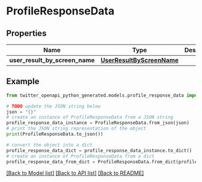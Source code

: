 # ProfileResponseData


## Properties

Name | Type | Description | Notes
------------ | ------------- | ------------- | -------------
**user_result_by_screen_name** | [**UserResultByScreenName**](UserResultByScreenName.md) |  | [optional] 

## Example

```python
from twitter_openapi_python_generated.models.profile_response_data import ProfileResponseData

# TODO update the JSON string below
json = "{}"
# create an instance of ProfileResponseData from a JSON string
profile_response_data_instance = ProfileResponseData.from_json(json)
# print the JSON string representation of the object
print(ProfileResponseData.to_json())

# convert the object into a dict
profile_response_data_dict = profile_response_data_instance.to_dict()
# create an instance of ProfileResponseData from a dict
profile_response_data_from_dict = ProfileResponseData.from_dict(profile_response_data_dict)
```
[[Back to Model list]](../README.md#documentation-for-models) [[Back to API list]](../README.md#documentation-for-api-endpoints) [[Back to README]](../README.md)


